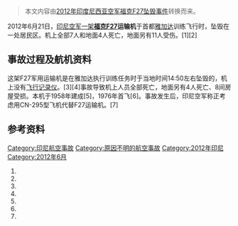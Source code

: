 > 本文内容由[2012年印度尼西亚空军福克F27坠毁事件](https://zh.wikipedia.org/wiki/2012年印度尼西亚空军福克F27坠毁事件)转换而来。


2012年6月21日，[印尼空军一架](../Page/印尼空軍.md "wikilink")**[福克F27](../Page/福克F27.md "wikilink")运输机**于首都[雅加达](../Page/雅加达.md "wikilink")训练飞行时，坠毁在一处居民区。机上全部7人和地面4人死亡，地面另有11人受伤。\[1\]\[2\]

## 事故过程及航机资料

这架F27军用运输机是在雅加达执行训练任务时于当地时间14:50左右坠毁的，机上没有[飞行记录仪](https://zh.wikipedia.org/wiki/飞行记录仪 "wikilink")。\[3\]\[4\]事故导致机上人员全部死亡，地面另有4人死亡、8间房屋受损。本机于1958年建成\[5\]，1976年首飞\[6\]。事故发生后，印尼空军称正考虑用CN-295型飞机代替F27运输机。\[7\]

## 参考资料

[Category:印尼航空事故](https://zh.wikipedia.org/wiki/Category:印尼航空事故 "wikilink") [Category:原因不明的航空事故](https://zh.wikipedia.org/wiki/Category:原因不明的航空事故 "wikilink") [Category:2012年印尼](https://zh.wikipedia.org/wiki/Category:2012年印尼 "wikilink") [Category:2012年6月](https://zh.wikipedia.org/wiki/Category:2012年6月 "wikilink")

1.
2.
3.
4.
5.
6.
7.